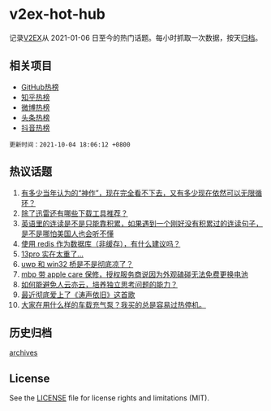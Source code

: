 # v2ex-hot-hub

 记录[V2EX](https://www.v2ex.com/)从 2021-01-06 日至今的热门话题。每小时抓取一次数据，按天[归档](archives)。
 
 ## 相关项目

- [GitHub热榜](https://github.com/lonnyzhang423/github-hot-hub)
- [知乎热榜](https://github.com/lonnyzhang423/zhihu-hot-hub)
- [微博热榜](https://github.com/lonnyzhang423/weibo-hot-hub)
- [头条热榜](https://github.com/lonnyzhang423/toutiao-hot-hub)
- [抖音热榜](https://github.com/lonnyzhang423/douyin-hot-hub)


 `更新时间：2021-10-04 18:06:12 +0800`

## 热议话题

1. [有多少当年认为的“神作”，现在完全看不下去，又有多少现在依然可以无限循环？](https://www.v2ex.com/t/805834)
1. [除了迅雷还有哪些下载工具推荐？](https://www.v2ex.com/t/805824)
1. [英语里的连读是不是只能靠积累，如果遇到一个刚好没有积累过的连读句子，是不是哪怕美国人也会听不懂](https://www.v2ex.com/t/805780)
1. [使用 redis 作为数据库（非缓存），有什么建议吗？](https://www.v2ex.com/t/805802)
1. [13pro 实在太重了…](https://www.v2ex.com/t/805830)
1. [uwp 和 win32 桥是不是彻底凉了？](https://www.v2ex.com/t/805810)
1. [mbp 带 apple care 保修，授权服务商说因为外观磕碰无法免费更换电池](https://www.v2ex.com/t/805831)
1. [如何能避免人云亦云，培养独立思考问题的能力？](https://www.v2ex.com/t/805850)
1. [最近彻底爱上了《涛声依旧》这首歌](https://www.v2ex.com/t/805789)
1. [大家在用什么样的车载充气泵？我买的总是容易过热停机。](https://www.v2ex.com/t/805797)

## 历史归档

[archives](archives)

## License

See the [LICENSE](LICENSE) file for license rights and limitations (MIT).
